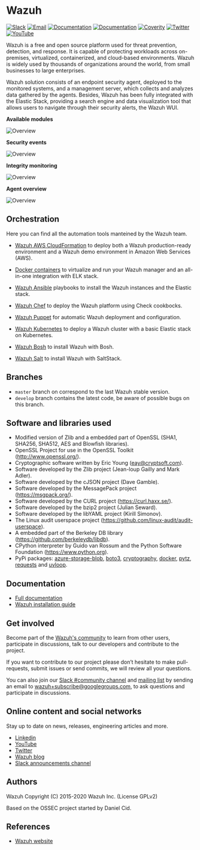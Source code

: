 # Wazuh

[![Slack](https://img.shields.io/badge/slack-join-blue.svg)](https://wazuh.com/community/join-us-on-slack/)
[![Email](https://img.shields.io/badge/email-join-blue.svg)](https://groups.google.com/forum/#!forum/wazuh)
[![Documentation](https://img.shields.io/badge/docs-view-green.svg)](https://documentation.wazuh.com)
[![Documentation](https://img.shields.io/badge/web-view-green.svg)](https://wazuh.com)
[![Coverity](https://scan.coverity.com/projects/10992/badge.svg)](https://scan.coverity.com/projects/wazuh-wazuh)
[![Twitter](https://img.shields.io/twitter/follow/wazuh?style=social)](https://twitter.com/wazuh)
[![YouTube](https://img.shields.io/youtube/views/peTSzcAueEc?style=social)](https://www.youtube.com/watch?v=peTSzcAueEc)


Wazuh is a free and open source platform used for threat prevention, detection, and response. It is capable of protecting workloads across on-premises, virtualized, containerized, and cloud-based environments. Wazuh is widely used by thousands of organizations around the world, from small businesses to large enterprises.

Wazuh solution consists of an endpoint security agent, deployed to the monitored systems, and a management server, which collects and analyzes data gathered by the agents. Besides, Wazuh has been fully integrated with the Elastic Stack, providing a search engine and data visualization tool that allows users to navigate through their security alerts, the Wazuh WUI.

**Available modules**

![Overview](https://github.com/wazuh/wazuh-kibana-app/blob/master/public/img/app.png)

**Security events**

![Overview](https://github.com/wazuh/wazuh-kibana-app/blob/master/public/img/app2.png)

**Integrity monitoring**

![Overview](https://github.com/wazuh/wazuh-kibana-app/blob/master/public/img/app3.png)

**Agent overview**

![Overview](https://github.com/wazuh/wazuh-kibana-app/blob/master/public/img/app4.png)

## Orchestration

Here you can find all the automation tools manteined by the Wazuh team.

* [Wazuh AWS CloudFormation](https://github.com/wazuh/wazuh-cloudformation) to deploy both a Wazuh production-ready environment and a Wazuh demo environment in Amazon Web Services (AWS).

* [Docker containers](https://github.com/wazuh/wazuh-docker) to virtualize and run your Wazuh manager and an all-in-one integration with ELK stack.

* [Wazuh Ansible](https://github.com/wazuh/wazuh-ansible) playbooks to install the Wazuh instances and the Elastic stack.

* [Wazuh Chef](https://github.com/wazuh/wazuh-chef) to deploy the Wazuh platform using Check cookbocks.

* [Wazuh Puppet](https://github.com/wazuh/wazuh-puppet) for automatic Wazuh deployment and configuration.

* [Wazuh Kubernetes](https://github.com/wazuh/wazuh-kubernetes) to deploy a Wazuh cluster with a basic Elastic stack on Kubernetes.

* [Wazuh Bosh](https://github.com/wazuh/wazuh-bosh) to install Wazuh with Bosh.

* [Wazuh Salt](https://github.com/wazuh/wazuh-salt) to install Wazuh with SaltStack.

## Branches

* `master` branch on correspond to the last Wazuh stable version.
* `develop` branch contains the latest code, be aware of possible bugs on this branch.

## Software and libraries used

* Modified version of Zlib and a embedded part of OpenSSL (SHA1, SHA256, SHA512, AES and Blowfish libraries).
* OpenSSL Project for use in the OpenSSL Toolkit (http://www.openssl.org/).
* Cryptographic software written by Eric Young (eay@cryptsoft.com).
* Software developed by the Zlib project (Jean-loup Gailly and Mark Adler).
* Software developed by the cJSON project (Dave Gamble).
* Software developed by the MessagePack project (https://msgpack.org/).
* Software developed by the CURL project (https://curl.haxx.se/).
* Software developed by the bzip2 project (Julian Seward).
* Software developed by the libYAML project (Kirill Simonov).
* The Linux audit userspace project (https://github.com/linux-audit/audit-userspace).
* A embedded part of the Berkeley DB library (https://github.com/berkeleydb/libdb).
* CPython interpreter by Guido van Rossum and the Python Software Foundation (https://www.python.org).
* PyPi packages: [azure-storage-blob](https://github.com/Azure/azure-storage-python), [boto3](https://github.com/boto/boto3), [cryptography](https://github.com/pyca/cryptography), [docker](https://github.com/docker/docker-py), [pytz](https://pythonhosted.org/pytz/), [requests](http://python-requests.org/) and [uvloop](http://github.com/MagicStack/uvloop).

## Documentation

* [Full documentation](http://documentation.wazuh.com)
* [Wazuh installation guide](https://documentation.wazuh.com/current/installation-guide/index.html)

## Get involved

Become part of the [Wazuh's community](https://wazuh.com/community/) to learn from other users, participate in discussions, talk to our developers and contribute to the project.

If you want to contribute to our project please don’t hesitate to make pull-requests, submit issues or send commits, we will review all your questions.

You can also join our [Slack #community channel](https://wazuh.com/community/join-us-on-slack/) and [mailing list](https://groups.google.com/d/forum/wazuh) by sending an email to [wazuh+subscribe@googlegroups.com](mailto:wazuh+subscribe@googlegroups.com), to ask questions and participate in discussions.

## Online content and social networks

Stay up to date on news, releases, engineering articles and more.

* [Linkedin](https://www.linkedin.com/company/wazuh)
* [YouTube](https://www.youtube.com/c/wazuhsecurity)
* [Twitter](https://twitter.com/wazuh)
* [Wazuh blog](https://wazuh.com/blog/)
* [Slack announcements channel](https://wazuh.com/community/join-us-on-slack/)

## Authors

Wazuh Copyright (C) 2015-2020 Wazuh Inc. (License GPLv2)

Based on the OSSEC project started by Daniel Cid.

## References

* [Wazuh website](http://wazuh.com)
